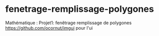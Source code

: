 # fenetrage-remplissage-polygones
Mathématique : Projet1: fenêtrage remplissage de polygones 
https://github.com/ocornut/imgui pour l'ui

